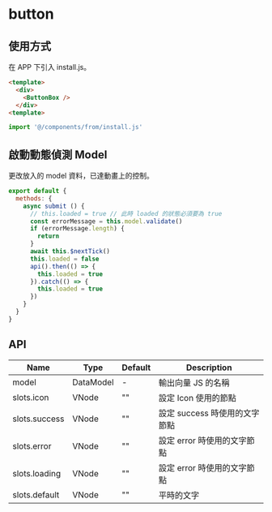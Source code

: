 button
====

## 使用方式
在 APP 下引入 install.js。
```html
<template>
  <div>
    <ButtonBox />
  </div>
<template>
```
```js
import '@/components/from/install.js'
```

## 啟動動態偵測 Model
更改放入的 model 資料，已達動畫上的控制。
```js
export default {
  methods: {
    async submit () {
      // this.loaded = true // 此時 loaded 的狀態必須要為 true
      const errorMessage = this.model.validate()
      if (errorMessage.length) {
        return
      }
      await this.$nextTick()
      this.loaded = false
      api().then(() => {
        this.loaded = true
      }).catch(() => {
        this.loaded = true
      })
    }
  }
}
```


## API
Name                | Type                | Default     | Description
--------------------|---------------------|-------------|------------
model               | DataModel           | -           |  輸出向量 JS 的名稱
slots.icon          | VNode               | ""          |  設定 Icon 使用的節點
slots.success       | VNode               | ""          |  設定 success 時使用的文字節點
slots.error         | VNode               | ""          |  設定 error 時使用的文字節點
slots.loading       | VNode               | ""          |  設定 error 時使用的文字節點
slots.default       | VNode               | ""          |  平時的文字